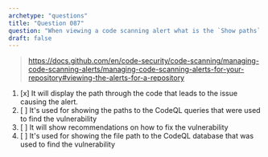 ```yaml
---
archetype: "questions"
title: "Question 087"
question: "When viewing a code scanning alert what is the `Show paths` option used for?"
draft: false
---
```



> https://docs.github.com/en/code-security/code-scanning/managing-code-scanning-alerts/managing-code-scanning-alerts-for-your-repository#viewing-the-alerts-for-a-repository
1. [x] It will display the path through the code that leads to the issue causing the alert.
1. [ ] It's used for showing the paths to the CodeQL queries that were used to find the vulnerability
1. [ ] It will show recommendations on how to fix the vulnerability
1. [ ] It's used for showing the file path to the CodeQL database that was used to find the vulnerability
